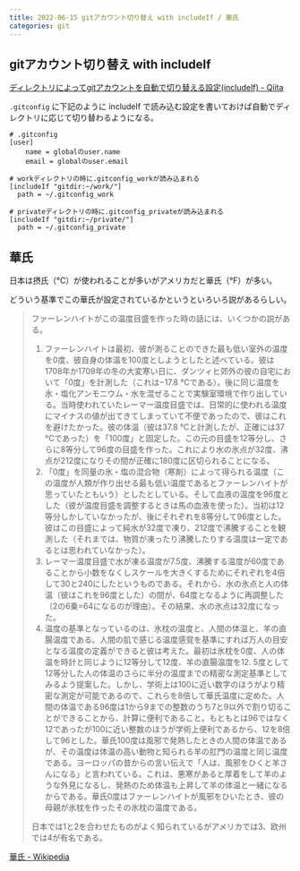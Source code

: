 ```yaml
---
title: 2022-06-15 gitアカウント切り替え with includeIf / 華氏
categories: git
---
```


## gitアカウント切り替え with includeIf

[ディレクトリによってgitアカウントを自動で切り替える設定(includeIf) - Qiita](https://qiita.com/shungo_m/items/387d70b1645ae03435b5)

`.gitconfig` に下記のように includeIf で読み込む設定を書いておけば自動でディレクトリに応じて切り替わるようになる。

```
# .gitconfig
[user]
    name = globalのuser.name
    email = globalのuser.email

# workディレクトリの時に.gitconfig_workが読み込まれる
[includeIf "gitdir:~/work/"]
  path = ~/.gitconfig_work

# privateディレクトリの時に.gitconfig_privateが読み込まれる
[includeIf "gitdir:~/private/"]
  path = ~/.gitconfig_private
```

## 華氏

日本は摂氏（°C）が使われることが多いがアメリカだと華氏（°F）が多い。

どういう基準でこの華氏が設定されているかというといろいろ説があるらしい。

> ファーレンハイトがこの温度目盛を作った時の話には、いくつかの説がある。
> 
> 1. ファーレンハイトは最初、彼が測ることのできた最も低い室外の温度を0度、彼自身の体温を100度としようとしたと述べている。彼は1708年か1709年の冬の大変寒い日に、ダンツィヒ郊外の彼の自宅において「0度」を計測した（これは−17.8 °Cである）。後に同じ温度を氷・塩化アンモニウム・水を混ぜることで実験室環境で作り出している。当時使われていたレーマー温度目盛では、日常的に使われる温度にマイナスの値が出てきてしまっていて不便であったので、彼はこれを避けたかった。彼の体温（彼は37.8 °Cと計測したが、正確には37 °Cであった）を「100度」と固定した。この元の目盛を12等分し、さらに8等分して96度の目盛を作った。これにより水の氷点が32度、沸点が212度になりその間が正確に180度に区切られることになる。
> 1. 「0度」を同量の氷・塩の混合物（寒剤）によって得られる温度（この温度が人類が作り出せる最も低い温度であるとファーレンハイトが思っていたともいう）としたとしている。そして血液の温度を96度とした（彼が温度目盛を調整するときは馬の血液を使った）。当初は12等分しかしていなかったが、後にそれぞれを8等分して96度とした。彼はこの目盛によって純水が32度で凍り、212度で沸騰することを観測した（それまでは、物質が凍ったり沸騰したりする温度は一定であるとは思われていなかった）。
> 1. レーマー温度目盛で水が凍る温度が7.5度、沸騰する温度が60度であることから小数をなくしスケールを大きくするためにそれぞれを4倍して30と240にしたというものである。それから、水の氷点と人の体温（彼はこれを96度とした）の間が、64度となるように再調整した（2の6乗=64になるのが理由）。その結果、水の氷点は32度になった。
> 1. 温度の基準となっているのは、氷枕の温度と、人間の体温と、羊の直腸温度である。人間の肌で感じる温度感覚を基準にすれば万人の目安となる温度の定義ができると彼は考えた。最初は氷枕を0度、人の体温を時計と同じように12等分して12度、羊の直腸温度を12. 5度として12等分した人の体温のさらに半分の温度までの精密な測定基準としてみるよう提案した。しかし、学術上は100に近い数字のほうがより精密な測定が可能であるので、これらを8倍して華氏温度に定めた。人間の体温である96度は1から9までの整数のうち7と9以外で割り切ることができることから、計算に便利であること。もともとは96ではなく12であったが100に近い整数のほうが学術上便利であるから、12を8倍して96とした。華氏100度は風邪で発熱したときの人間の体温であるが、その温度は体温の高い動物と知られる羊の肛門の温度と同じ温度である。ヨーロッパの昔からの言い伝えで「人は、風邪をひくと羊さんになる」と言われている。これは、悪寒があると厚着をして羊のような外見になるし、発熱のため体温も上昇して羊の体温と一緒になるからである。華氏0度はファーレンハイトが風邪をひいたとき、彼の母親が氷枕を作ったその氷枕の温度である。
> 
> 日本では1と2を合わせたものがよく知られているがアメリカでは3、欧州では4が有名である。

[華氏 - Wikipedia](https://ja.wikipedia.org/wiki/%E8%8F%AF%E6%B0%8F)
